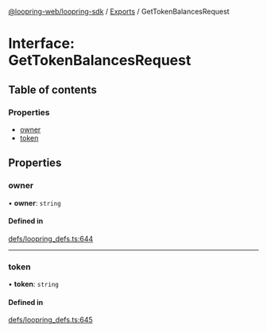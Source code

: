 [@loopring-web/loopring-sdk](../README.md) / [Exports](../modules.md) / GetTokenBalancesRequest

# Interface: GetTokenBalancesRequest

## Table of contents

### Properties

- [owner](GetTokenBalancesRequest.md#owner)
- [token](GetTokenBalancesRequest.md#token)

## Properties

### owner

• **owner**: `string`

#### Defined in

[defs/loopring_defs.ts:644](https://github.com/Loopring/loopring_sdk/blob/02976c9/src/defs/loopring_defs.ts#L644)

___

### token

• **token**: `string`

#### Defined in

[defs/loopring_defs.ts:645](https://github.com/Loopring/loopring_sdk/blob/02976c9/src/defs/loopring_defs.ts#L645)
